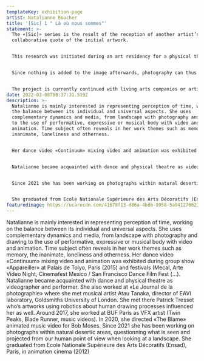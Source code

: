 ```yaml
---
templateKey: exhibition-page
artist: Natalianne Boucher
title: '[Sic] 1 " Là où nous sommes"'
statement: >-
  The «[Sic]» series is the result of the reception of another artist’s work, a
  collaborative quote of the initial artwork.


  This research was initiated during an art residency for a physical theatre play, «Là où nous sommes» (Where we stand), created and performed by Charlotte Braun. The play deals with the questions emerging while we are walking alone in nature. These photographs are a proposal seeking to capture the attentive slowing down present in the subject of the piece, but also inherent to any work of research and creation.


  Since nothing is added to the image afterwards, photography can thus in this case serve both as a faithful object to the work cited and also as a testimony of the transition between the viewer’s gaze and the object observed.


  The project is currently continued with living arts companies or artists performing.
date: 2022-03-08T08:37:31.519Z
description: >-
  Natalianne is mainly interested in representing perception of time, working on
  the balance between its individual and universal aspects. She uses
  complementary dynamics and media, from landscape with photography and drawing
  to the use of performative, expressive or musical body with video and
  animation. Time subject often reveals in her work themes such as memory, the
  inanimate, loneliness and otherness. 


  Her dance video «Continuum» mixing video and animation was exhibited during group show «Appareiller» at Palais de Tolyo, Paris (2015) and festivals (Mecal, Arte Video Night, Cinemafest Mexico / San Francisco Dance Film Fest (...).


  Natalianne became acquainted with dance and physical theatre as videographer and performer. She also worked at «Le Journal de la photographie» where she met musical artist Atau Tanaka, director of EAVI laboratory, Goldsmiths University of London. She met there Patrick Tresset who’s artworks using robotics about human drawing processes influenced her as well. Around 2017, she worked at BUF Paris as VFX artist (Twin Peaks, Blade Runner, music videos). In 2020, she directed «The Blame» animated music video for Bob Moses.


  Since 2021 she has been working on photographs within natural desertic areas, questionning what is seen and projected from our human point of view when looking at a landscape.


  She graduated from Ecole Nationale Supérieure des Arts Décoratifs (Ensad), Paris, in animation cinema (2012)
featuredimage: https://ucarecdn.com/41678f13-d86a-4bdb-9958-5a941276623c/
---
```

Natalianne is mainly interested in representing perception of time, working on the balance between its individual and universal aspects. She uses complementary dynamics and media, from landscape with photography and drawing to the use of performative, expressive or musical body with video and animation. Time subject often reveals in her work themes such as memory, the inanimate, loneliness and otherness. Her dance video «Continuum» mixing video and animation was exhibited during group show «Appareiller» at Palais de Tolyo, Paris (2015) and festivals (Mecal, Arte Video Night, Cinemafest Mexico / San Francisco Dance Film Fest (...). Natalianne became acquainted with dance and physical theatre as videographer and performer. She also worked at «Le Journal de la photographie» where she met musical artist Atau Tanaka, director of EAVI laboratory, Goldsmiths University of London. She met there Patrick Tresset who’s artworks using robotics about human drawing processes influenced her as well. Around 2017, she worked at BUF Paris as VFX artist (Twin Peaks, Blade Runner, music videos). In 2020, she directed «The Blame» animated music video for Bob Moses. Since 2021 she has been working on photographs within natural desertic areas, questionning what is seen and projected from our human point of view when looking at a landscape. She graduated from Ecole Nationale Supérieure des Arts Décoratifs (Ensad), Paris, in animation cinema (2012)
